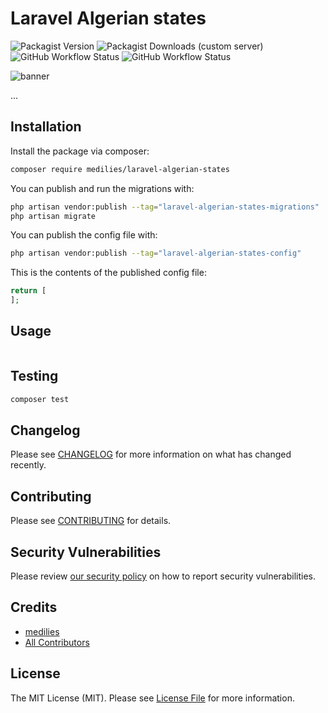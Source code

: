 # Laravel Algerian states

![Packagist Version](https://img.shields.io/packagist/v/elaborate-code/laravel-algerian-states?style=for-the-badge)
![Packagist Downloads (custom server)](https://img.shields.io/packagist/dt/elaborate-code/laravel-algerian-states?style=for-the-badge)
![GitHub Workflow Status](https://img.shields.io/github/workflow/status/elaborate-code/laravel-algerian-states/run-tests?label=Tests&style=for-the-badge)
![GitHub Workflow Status](https://img.shields.io/github/workflow/status/elaborate-code/laravel-algerian-states/Fix%20PHP%20code%20style%20issues?label=Code%20Style&style=for-the-badge)

![banner](https://banners.beyondco.de/Algerian%20states.png?theme=dark&packageManager=composer+require&packageName=elaborate-code%2Flaravel-algerian-states&pattern=circuitBoard&style=style_1&description=...&md=1&showWatermark=0&fontSize=100px&images=https%3A%2F%2Flaravel.com%2Fimg%2Flogomark.min.svg)

...

## Installation

Install the package via composer:

```bash
composer require medilies/laravel-algerian-states
```

You can publish and run the migrations with:

```bash
php artisan vendor:publish --tag="laravel-algerian-states-migrations"
php artisan migrate
```

You can publish the config file with:

```bash
php artisan vendor:publish --tag="laravel-algerian-states-config"
```

This is the contents of the published config file:

```php
return [
];
```

## Usage

```php

```

## Testing

```bash
composer test
```

## Changelog

Please see [CHANGELOG](CHANGELOG.md) for more information on what has changed recently.

## Contributing

Please see [CONTRIBUTING](https://github.com/medilies/.github/blob/main/CONTRIBUTING.md) for details.

## Security Vulnerabilities

Please review [our security policy](../../security/policy) on how to report security vulnerabilities.

## Credits

- [medilies](https://github.com/medilies)
- [All Contributors](../../contributors)

## License

The MIT License (MIT). Please see [License File](LICENSE.md) for more information.
